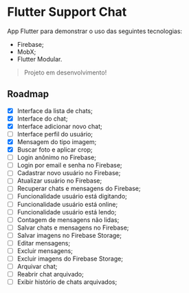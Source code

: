# Flutter Support Chat

App Flutter para demonstrar o uso das seguintes tecnologias:

- Firebase;
- MobX;
- Flutter Modular.

> Projeto em desenvolvimento!

## Roadmap

- [x] Interface da lista de chats;
- [x] Interface do chat;
- [x] Interface adicionar novo chat;
- [ ] Interface perfil do usuário;
- [x] Mensagem do tipo imagem;
- [x] Buscar foto e aplicar crop;
- [ ] Login anônimo no Firebase;
- [ ] Login por email e senha no Firebase;
- [ ] Cadastrar novo usuário no Firebase;
- [ ] Atualizar usuário no Firebase;
- [ ] Recuperar chats e mensagens do Firebase;
- [ ] Funcionalidade usuário está digitando;
- [ ] Funcionalidade usuário está online;
- [ ] Funcionalidade usuário está lendo;
- [ ] Contagem de mensagens não lidas;
- [ ] Salvar chats e mensagens no Firebase;
- [ ] Salvar imagens no Firebase Storage;
- [ ] Editar mensagens;
- [ ] Excluir mensagens;
- [ ] Excluir imagens do Firebase Storage;
- [ ] Arquivar chat;
- [ ] Reabrir chat arquivado;
- [ ] Exibir histório de chats arquivados;
